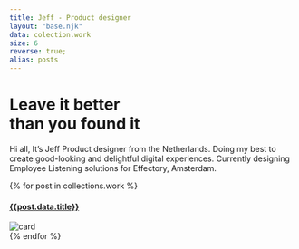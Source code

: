 ```yaml
---
title: Jeff - Product designer
layout: "base.njk"
data: colection.work
size: 6
reverse: true;
alias: posts
---
```


<div class="hero-work">
  <div class="title-home">
    <h1>Leave it better<br/> than you found it</h1>
  </div>
  <div class="description">
  <p>Hi all, It’s Jeff Product designer from the Netherlands. Doing my best to create good-looking and delightful digital experiences. Currently designing Employee Listening solutions for Effectory, Amsterdam.</p>
  </div>
</div>

<div class="grid-home">

{% for post in collections.work %}

  <div class="card">
      <a href="{{post.url}}"><h4>{{post.data.title}}</h4></a>
      <img src="{{post.data.featuredImage}}" alt="card">
  </div>
{% endfor %}
</div>
